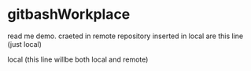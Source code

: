 # gitbashWorkplace
read me demo. craeted in remote repository
inserted in local are this line (just local)

local (this line willbe both local and remote)